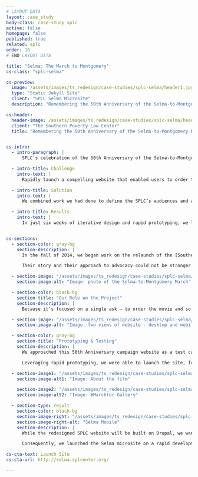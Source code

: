 ```yaml
---
# LAYOUT DATA
layout: case_study
body-class: case-study splc
active: false
homepage: false
published: true
related: splc
order: 10
# END LAYOUT DATA

title: "Selma: The March to Montgomery"
cs-class: "splc-selma"

cs-preview:
  image: /assets/images/ts_redesign/case-studies/splc-selma/header1.jpg
  type: "Static Jekyll Site"
  client: "SPLC Selma Microsite"
  description: "Remembering the 50th Anniversary of the Selma-to-Montgomery March"

cs-header:
  header-image: /assets/images/ts_redesign/case-studies/splc-selma/header1.jpg
  client: "The Southern Poverty Law Center"
  title: "Remembering the 50th Anniversary of the Selma-to-Montgomery March"


cs-intro:
  - intro-paragraph: |
      SPLC’s celebration of the 50th Anniversary of the Selma-to-Montgomery March presented a unique opportunity to both tell a visually compelling story and to user test the design and content elements we are proposing for the overall website redesign.

  - intro-title: Challenge
    intro-text: |
      Rapidly launch a compelling website that enabled users to order the movie 'Selma, Bridge to the Ballot' and expand the SPLC’s list of supporters.

  - intro-title: Solution
    intro-text: |
      We combined work we had done to define the SPLC’s audiences and available assets culled from a content audit while keeping in mind that the goals of a campaign website are different from the goals of a full site.

  - intro-title: Results
    intro-text: |
      In just six weeks of iterative design and rapid prototyping, we launched the “[Selma: The Bridge to the Ballot](http://selma.splcenter.org/)” campaign site in March of 2015.


cs-sections:
  - section-color: gray-bg
    section-description: |
      In the fall of 2014, we began work on the relaunch of the [Southern Poverty Law Center](http://splcenter.org/) (SPLC) website. The Southern Poverty Law Center benefits from an excellent in-house graphic design team, as well as a top-notch digital communications team. They have some of the highest-quality and most compelling multimedia assets of any organization with whom we’ve worked.

      Their story and their approach to advocacy could not be stronger.

  - section-image: "/assets/images/ts_redesign/case-studies/splc-selma/selma-desktopmobile.jpg"
    section-image-alt: "Image: photo of the Selma-to-Montgomery March"

  - section-color: black-bg
    section-title: "Our Role on the Project"
    section-description: |
      Because it’s focused on a single ask – to order the movie and so expand the SPLC’s list of supporters – we determined it was best to strip away most of the opportunities to explore other areas of the SPLC’s work and let the story of the March itself persuade users to take that action. The strategy work we had already completed allowed us to develop the campaign more quickly than would otherwise have been possible, to gorgeous effect.

  - section-image: "/assets/images/ts_redesign/case-studies/splc-selma/selma-march.jpg"
    section-image-alt: "Image: two views of website - desktop and mobile"

  - section-color: gray-bg
    section-title: "Prototyping & Testing"
    section-description: |
      We approached this 50th Anniversary campaign website as a test case for a number of visual storytelling elements that we are proposing for the overall SPLC redesign.

      Leveraging rapid prototyping, we were able to launch the site, from ideation to completion, in just 6 weeks. The user feedback and metrics we collect from this microsite will inform our iterative design of the main website.

  - section-image1: "/assets/images/ts_redesign/case-studies/splc-selma/selma-about.jpg"
    section-image-alt1: "Image: About the film"

    section-image2: "/assets/images/ts_redesign/case-studies/splc-selma/desktop-march.jpg"
    section-image-alt2: "Image: #Marchfor Gallery"

  - section-type: result
    section-color: black-bg
    section-image-right: "/assets/images/ts_redesign/case-studies/splc-selma/selma-mobile.jpg"
    section-image-right-alt: "Selma Mobile"
    section-description: |
      While the redesigned SPLC website will be built on Drupal, we wanted to launch this more experimental website on the lightest platform possible, such that we could focus SPLC’s energy and resources on visual storytelling and content strategy.

      Consequently, we launched the Selma microsite on a rapid development platform, Jekyll. By leveraging Jekyll, we were also able to cut engineering costs by 300%.

cs-cta-text: Launch Site
cs-cta-url: http://selma.splcenter.org/

---
```

